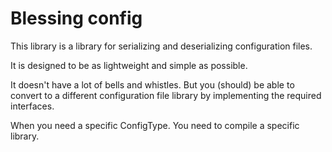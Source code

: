 # Blessing config

This library is a library for serializing and deserializing configuration files. 

It is designed to be as lightweight and simple as possible. 

It doesn't have a lot of bells and whistles. 
But you (should) be able to convert to a different configuration file library by implementing the required interfaces.

When you need a specific ConfigType. You need to compile a specific library.